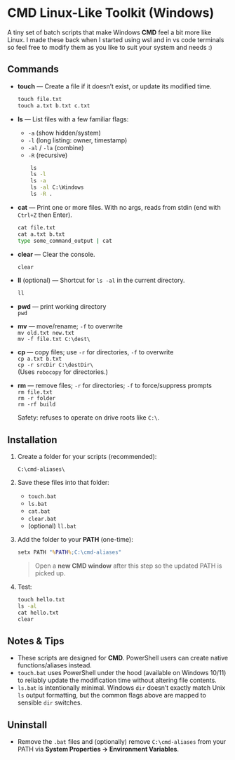 # CMD Linux-Like Toolkit (Windows)

A tiny set of batch scripts that make Windows **CMD** feel a bit more like Linux.
I made these back when I started using wsl and in vs code terminals so feel free to modify them as you like to suit your system and needs :)

## Commands

- **touch** — Create a file if it doesn’t exist, or update its modified time.
  ```cmd
  touch file.txt
  touch a.txt b.txt c.txt
  ```

* **ls** — List files with a few familiar flags:

  * `-a` (show hidden/system)
  * `-l` (long listing: owner, timestamp)
  * `-al` / `-la` (combine)
  * `-R` (recursive)

  ```cmd
      ls
      ls -l
      ls -a
      ls -al C:\Windows
      ls -R .
  ```

* **cat** — Print one or more files. With no args, reads from stdin (end with `Ctrl+Z` then Enter).

  ```cmd
  cat file.txt
  cat a.txt b.txt
  type some_command_output | cat
  ```

* **clear** — Clear the console.

  ```cmd
  clear
  ```

* **ll** (optional) — Shortcut for `ls -al` in the current directory.

  ```cmd
  ll
  ```
- **pwd** — print working directory  
  `pwd`

- **mv** — move/rename; `-f` to overwrite  
  `mv old.txt new.txt`  
  `mv -f file.txt C:\dest\`

- **cp** — copy files; use `-r` for directories, `-f` to overwrite  
  `cp a.txt b.txt`  
  `cp -r srcDir C:\destDir\`  
  (Uses `robocopy` for directories.)

- **rm** — remove files; `-r` for directories; `-f` to force/suppress prompts  
  `rm file.txt`  
  `rm -r folder`  
  `rm -rf build`
  
  Safety: refuses to operate on drive roots like `C:\`.
## Installation

1. Create a folder for your scripts (recommended):

   ```
   C:\cmd-aliases\
   ```

2. Save these files into that folder:

   * `touch.bat`
   * `ls.bat`
   * `cat.bat`
   * `clear.bat`
   * (optional) `ll.bat`

3. Add the folder to your **PATH** (one-time):

   ```cmd
   setx PATH "%PATH%;C:\cmd-aliases"
   ```

   > Open a **new CMD window** after this step so the updated PATH is picked up.

4. Test:

   ```cmd
   touch hello.txt
   ls -al
   cat hello.txt
   clear
   ```

## Notes & Tips

* These scripts are designed for **CMD**. PowerShell users can create native functions/aliases instead.
* `touch.bat` uses PowerShell under the hood (available on Windows 10/11) to reliably update the modification time without altering file contents.
* `ls.bat` is intentionally minimal. Windows `dir` doesn’t exactly match Unix `ls` output formatting, but the common flags above are mapped to sensible `dir` switches.

## Uninstall

* Remove the `.bat` files and (optionally) remove `C:\cmd-aliases` from your PATH via **System Properties → Environment Variables**.


